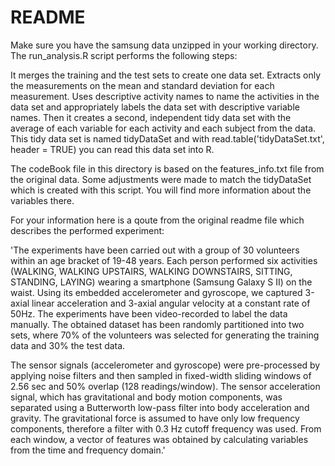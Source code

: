 README
=================

Make sure you have the samsung data unzipped in your working directory.
The run_analysis.R script performs the following steps:

It merges the training and the test sets to create one data set. Extracts only the measurements on the mean and standard deviation for each measurement. 
Uses descriptive activity names to name the activities in the data set and
appropriately labels the data set with descriptive variable names. 
Then it creates a second, independent tidy data set with the average of each variable for each activity and each subject from the data. This tidy data set is named tidyDataSet and with read.table('tidyDataSet.txt', header = TRUE) you can read this data set into R. 

The codeBook file in this directory is based on the features_info.txt file from the original data. Some adjustments were made to match the tidyDataSet which is created with this script. You will find more information about the variables there.

For your information here is a qoute from the original readme file which describes the performed experiment:

'The experiments have been carried out with a group of 30 volunteers within an age bracket of 19-48 years. Each person performed six activities (WALKING, WALKING UPSTAIRS, WALKING DOWNSTAIRS, SITTING, STANDING, LAYING) wearing a smartphone (Samsung Galaxy S II) on the waist. Using its embedded accelerometer and gyroscope, we captured 3-axial linear acceleration and 3-axial angular velocity at a constant rate of 50Hz. The experiments have been video-recorded to label the data manually. The obtained dataset has been randomly partitioned into two sets, where 70% of the volunteers was selected for generating the training data and 30% the test data. 

The sensor signals (accelerometer and gyroscope) were pre-processed by applying noise filters and then sampled in fixed-width sliding windows of 2.56 sec and 50% overlap (128 readings/window). The sensor acceleration signal, which has gravitational and body motion components, was separated using a Butterworth low-pass filter into body acceleration and gravity. The gravitational force is assumed to have only low frequency components, therefore a filter with 0.3 Hz cutoff frequency was used. From each window, a vector of features was obtained by calculating variables from the time and frequency domain.'